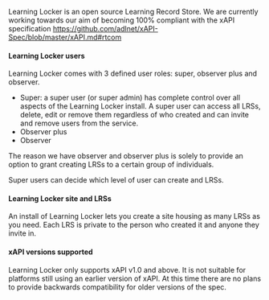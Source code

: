 Learning Locker is an open source Learning Record Store. We are currently working towards our aim of becoming 100% compliant with the xAPI specification https://github.com/adlnet/xAPI-Spec/blob/master/xAPI.md#rtcom

#### Learning Locker users
Learning Locker comes with 3 defined user roles: super, observer plus and observer. 
* Super: a super user (or super admin) has complete control over all aspects of the Learning Locker install. A super user can access all LRSs, delete, edit or remove them regardless of who created and can invite and remove users from the service.
* Observer plus
* Observer

The reason we have observer and observer plus is solely to provide an option to grant creating LRSs to a certain group of individuals.

Super users can decide which level of user can create and LRSs.

#### Learning Locker site and LRSs
An install of Learning Locker lets you create a site housing as many LRSs as you need. Each LRS is private to the person who created it and anyone they invite in. 

#### xAPI versions supported
Learning Locker only supports xAPI v1.0 and above. It is not suitable for platforms still using an earlier version of xAPI. At this time there are no plans to provide backwards compatibility for older versions of the spec.